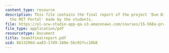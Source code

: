 ```yaml
---
content_type: resource
description: This file contains the final report of the project 'Due Diligence for
  the MIT Portal' made by the students.
file: https://ol-ocw-studio-app-qa.s3.amazonaws.com/courses/15-568a-practical-information-technology-management-spring-2005/8b13296daa8317d9280e5bc92fcc10b8_team3finalreport.pdf
file_type: application/pdf
resourcetype: Document
title: team3finalreport.pdf
uid: 8b13296d-aa83-17d9-280e-5bc92fcc10b8
---
```

